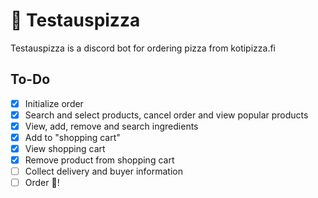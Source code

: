 # 🍕 Testauspizza
Testauspizza is a discord bot for ordering pizza from kotipizza.fi

## To-Do

- [x] Initialize order
- [x] Search and select products, cancel order and view popular products
- [x] View, add, remove and search ingredients
- [x] Add to "shopping cart"
- [x] View shopping cart
- [x] Remove product from shopping cart
- [ ] Collect delivery and buyer information
- [ ] Order 🍕!
